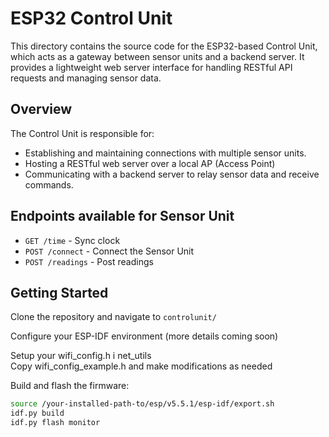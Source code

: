 # ESP32 Control Unit

This directory contains the source code for the ESP32-based Control Unit, which acts as a gateway between sensor units and a backend server. It provides a lightweight web server interface for handling RESTful API requests and managing sensor data.

## Overview

The Control Unit is responsible for:

- Establishing and maintaining connections with multiple sensor units.
- Hosting a RESTful web server over a local AP (Access Point)
- Communicating with a backend server to relay sensor data and receive commands.

## Endpoints available for Sensor Unit

- `GET /time` - Sync clock  
- `POST /connect` - Connect the Sensor Unit  
- `POST /readings` - Post readings  

## Getting Started

Clone the repository and navigate to `controlunit/`  

Configure your ESP-IDF environment (more details coming soon)  

Setup your wifi_config.h i net_utils  
   Copy wifi_config_example.h and make modifications as needed  

Build and flash the firmware:

```bash
source /your-installed-path-to/esp/v5.5.1/esp-idf/export.sh
idf.py build
idf.py flash monitor
```
